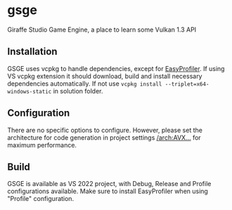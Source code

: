 # gsge
Giraffe Studio Game Engine, a place to learn some Vulkan 1.3 API
## Installation
GSGE uses vcpkg to handle dependencies, except for [EasyProfiler](https://github.com/yse/easy_profiler).
If using VS vcpkg extension it should download, build and install necessary dependencies automatically.
If not use `vcpkg install --triplet=x64-windows-static` in solution folder.

## Configuration
There are no specific options to configure. However, please set the architecture for code generation in project settings [/arch:AVX...](https://learn.microsoft.com/en-us/cpp/build/reference/arch-x64) for maximum performance.

## Build
GSGE is available as VS 2022 project, with Debug, Release and Profile configurations available. Make sure to install EasyProfiler when using "Profile" configuration. 

